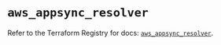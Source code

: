# `aws_appsync_resolver`

Refer to the Terraform Registry for docs: [`aws_appsync_resolver`](https://registry.terraform.io/providers/hashicorp/aws/5.35.0/docs/resources/appsync_resolver).
